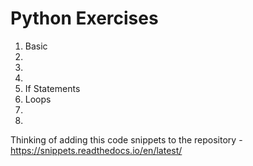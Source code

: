 # Python Exercises

1. Basic
2.
3.
4.
5. If Statements
6. Loops
7. 
8. 

Thinking of adding this code snippets to the repository -https://snippets.readthedocs.io/en/latest/
